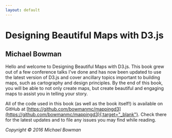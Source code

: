 ```yaml
---
layout: default
---
```


# Designing Beautiful Maps with D3.js

## Michael Bowman

Hello and welcome to Designing Beautiful Maps with D3.js. This book grew out of
a few conference talks I've done and has now been updated to use the latest
version of D3.js and cover ancillary topics important to building maps, such as
cartography and design principles. By the end of this book, you will be able to
not only create maps, but create beautiful and engaging maps to assist you in
telling your story.

All of the code used in this book (as well as the book itself!) is available
on GitHub at [https://github.com/bowmanmc/mappingd3](https://github.com/bowmanmc/mappingd3){:target="_blank"}.
Check there for the latest updates and to file any issues you may find while
reading.


*Copyright &copy; 2016 Michael Bowman*
